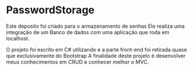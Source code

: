 # PasswordStorage
Este deposito foi criado para o armazenamento de senhas
Ele realiza uma integração de um Banco de dados com uma aplicação que roda em localhost.

O projeto foi escrito em C# utilizando e a parte front-end foi retirada quase que exclusivamente do Bootstrap
A finalidade deste projeto é desenvolver meus conhecimentos em CRUD e conhecer melhor o MVC.


